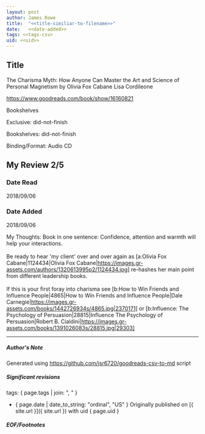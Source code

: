 ```yaml
---
layout: post
author: James Rowe
title:  "<<title-similiar-to-filename>>"
date:   <<date-added>>
tags: <<tags-csv>
uid: <<uid>>
---
```


<!-- highly dependent on how you personally use jekyll templates, and how you want this to show up -->

## Title

The Charisma Myth: How Anyone Can Master the Art and Science of Personal Magnetism by Olivia  Fox Cabane
Lisa Cordileone 

https://www.goodreads.com/book/show/16160821

Bookshelves

Exclusive: did-not-finish

Bookshelves: did-not-finish

Binding/Format: Audio CD

## My Review 2/5

### Date Read
2018/09/06

### Date Added
2018/09/06

My Thoughts: Book in one sentence: Confidence, attention and warmth will help your interactions.<br/><br/>Be ready to hear 'my client' over and over again as [a:Olivia Fox Cabane|1124434|Olivia Fox Cabane|https://images.gr-assets.com/authors/1320613995p2/1124434.jpg] re-hashes her main point from different leadership books.<br/><br/>If this is your first foray into charisma see [b:How to Win Friends and Influence People|4865|How to Win Friends and Influence People|Dale Carnegie|https://images.gr-assets.com/books/1442726934s/4865.jpg|2370171] or [b:Influence: The Psychology of Persuasion|28815|Influence  The Psychology of Persuasion|Robert B. Cialdini|https://images.gr-assets.com/books/1391026083s/28815.jpg|29303]

---

##### Author's Note

Generated using https://github.com/jsr6720/goodreads-csv-to-md script

##### Significant revisions

tags: { page.tags | join: ", " } <!-- todo move this somewhere -->

- { page.date | date_to_string: "ordinal", "US" } Originally published on [{ site.url }]({ site.url }) with uid { page.uid }

##### EOF/Footnotes
